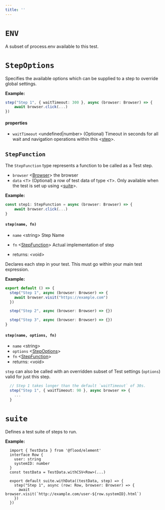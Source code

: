 ```yaml
---
title: ''
---
```

# `ENV`

A subset of process.env available to this test.

# `StepOptions`

Specifies the available options which can be supplied to a step to override global settings.

**Example:**

```typescript
step("Step 1", { waitTimeout: 300 }, async (browser: Browser) => {
	await browser.click(...)
})
```

#### properties
* `waitTimeout` &lt;undefined|number&gt; (Optional)   Timeout in seconds for all wait and navigation operations within this <[step]>.  
## `StepFunction`
The `StepFunction` type represents a function to be called as a Test step.

- `browser` <[Browser]> the browser
- `data` <`T`> (Optional) a row of test data of type <`T`>. Only available when the test is set up using <[suite]>.

**Example:**

```typescript
const step1: StepFunction = async (browser: Browser) => {
	await browser.click(...)
}
```

#### `step(name, fn)`
* `name` &lt;string&gt;  Step Name
* `fn` &lt;[StepFunction]&gt;  Actual implementation of step

* returns: &lt;void&gt; 

Declares each step in your test. This must go within your main test expression.

**Example:**

```typescript
export default () => {
  step("Step 1", async (browser: Browser) => {
    await browser.visit("https://example.com")
  })

  step("Step 2", async (browser: Browser) => {})

  step("Step 3", async (browser: Browser) => {})
}
```

#### `step(name, options, fn)`
* `name` &lt;string&gt;  
* `options` &lt;[StepOptions]&gt;  
* `fn` &lt;[StepFunction]&gt;  
* returns: &lt;void&gt; 

`step` can also be called with an overridden subset of Test settings (`options`) valid for just this step.

```typescript
  // Step 1 takes longer than the default `waitTimeout` of 30s.
  step("Step 1", { waitTimeout: 90 }, async browser => {
    ...
  }
```

# `suite`

Defines a test suite of steps to run.

**Example:**
```
  import { TestData } from '@flood/element'
  interface Row {
    user: string
    systemID: number
  }
  const testData = TestData.withCSV<Row>(...)

  export default suite.withData((testData, step) => {
    step("Step 1", async (row: Row, browser: Browser) => {
      await browser.visit(`http://example.com/user-${row.systemID}.html`)
    })
  })
```


[step]: ../../api/DSL.md#step
[Browser]: ../../api/Browser.md#browser
[suite]: ../../api/DSL.md#suite
[StepFunction]: ../../api/DSL.md#stepfunction
[StepOptions]: ../../api/DSL.md#stepoptions